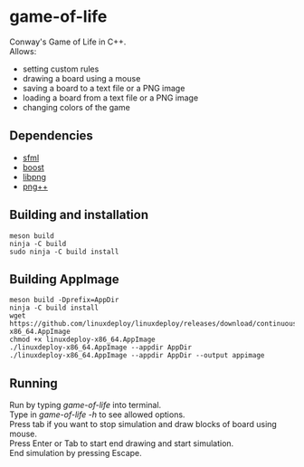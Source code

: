 # game-of-life
Conway's Game of Life in C++.  
Allows:
* setting custom rules
* drawing a board using a mouse
* saving a board to a text file or a PNG image
* loading a board from a text file or a PNG image
* changing colors of the game  
## Dependencies
* [sfml](https://www.sfml-dev.org/)
* [boost](https://www.boost.org/)
* [libpng](http://www.libpng.org/pub/png/libpng.html)
* [png++](https://www.nongnu.org/pngpp/)
## Building and installation
```
meson build
ninja -C build
sudo ninja -C build install
```
## Building AppImage
```
meson build -Dprefix=AppDir
ninja -C build install
wget https://github.com/linuxdeploy/linuxdeploy/releases/download/continuous/linuxdeploy-x86_64.AppImage
chmod +x linuxdeploy-x86_64.AppImage
./linuxdeploy-x86_64.AppImage --appdir AppDir
./linuxdeploy-x86_64.AppImage --appdir AppDir --output appimage

```
## Running
Run by typing *game-of-life* into terminal.  
Type in *game-of-life -h* to see allowed options.  
Press tab if you want to stop simulation and draw blocks of board using mouse.   
Press Enter or Tab to start end drawing and start simulation.  
End simulation by pressing Escape.